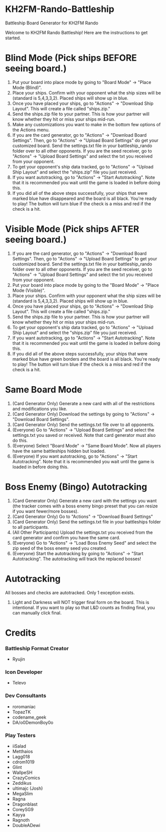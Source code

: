 # KH2FM-Rando-Battleship
Battleship Board Generator for KH2FM Rando

Welcome to KH2FM Rando Battleship! Here are the instructions to get started.
                        
# Blind Mode (Pick ships BEFORE seeing board.)
1. Put your board into place mode by going to "Board Mode" -> "Place Mode (Blind)".
2. Place your ships. Confirm with your opponent what the ship sizes will be (standard is 5,4,3,3,2). Placed ships will show up in blue.
3. Once you have placed your ships, go to "Actions" -> "Download Ship Layout". This will create a file called "ships.zip."
4. Send the ships.zip file to your partner. This is how your partner will know whether they hit or miss your ships mid-run.
5. Make any customizations you want to make in the bottom few options of the Actions menu.
6. If you are the card generator, go to "Actions" -> "Download Board Settings". Then, go to "Actions" -> "Upload Board Settings" do get your customized board.  Send the settings.txt file in your battleship_rando folder over to all other opponents.
   If you are the seed receiver, go to "Actions" -> "Upload Board Settings" and select the txt you received from your opponent.
7. To get your opponent's ship data tracked, go to "Actions" -> "Upload Ship Layout" and select the "ships.zip" file you just received.
8. If you want autotracking, go to "Actions" -> "Start Autotracking". Note that it is recommended you wait until the game is loaded in before doing this.
9. If you did all of the above steps successfully, your ships that were marked blue have disappeared and the board is all black. You're ready to play!
    The button will turn blue if the check is a miss and red if the check is a hit.

# Visible Mode (Pick ships AFTER seeing board.)
1. If you are the card generator, go to "Actions" -> "Download Board Settings". Then, go to "Actions" -> "Upload Board Settings" to get your customized board.  Send the settings.txt file in your battleship_rando folder over to all other opponents.
   If you are the seed receiver, go to "Actions" -> "Upload Board Settings" and select the txt you received from your opponent.
2. Put your board into place mode by going to the "Board Mode" -> "Place Mode (Visible)".
3. Place your ships. Confirm with your opponent what the ship sizes will be (standard is 5,4,3,3,2). Placed ships will show up in blue.
4. Once you have placed your ships, go to "Actions" -> "Download Ship Layout". This will create a file called "ships.zip."
5. Send the ships.zip file to your partner. This is how your partner will know whether they hit or miss your ships mid-run.
6. To get your opponent's ship data tracked, go to "Actions" -> "Upload Ship Layout" and select the "ships.zip" file you just received.
7. If you want autotracking, go to "Actions" -> "Start Autotracking". Note that it is recommended you wait until the game is loaded in before doing this.
8. If you did all of the above steps successfully, your ships that were marked blue have green borders and the board is all black. You're ready to play!
   The button will turn blue if the check is a miss and red if the check is a hit.

# Same Board Mode
1. (Card Generator Only) Generate a new card with all of the restrictions and modifications you like.
2. (Card Generator Only) Download the settings by going to "Actions" -> "Download Board Settings".
3. (Card Generator Only) Send the settings.txt file over to all opponents.
4. (Everyone) Go to "Actions" -> "Upload Board Settings" and select the settings.txt you saved or received. Note that card generator must also do this. 
5. (Everyone) Select "Board Mode" -> "Same Board Mode". Now all players have the same battleships hidden but loaded.
6. (Everyone) If you want autotracking, go to "Actions" -> "Start Autotracking". Note that it is recommended you wait until the game is loaded in before doing this.

# Boss Enemy (Bingo) Autotracking
1. (Card Generator Only) Generate a new card with the settings you want (the tracker comes with a boss enemy bingo preset that you can resize if you want fewer/more bosses).
3. (Card Generator Only) Go to "Actions" -> "Download Board Settings"
4. (Card Generator Only) Send the settings.txt file in your battleships folder to all participants.
5. (All Other Participants) Upload the settings.txt you received from the card generator and confirm you have the same card.
6. (Everyone) Go to "Actions" -> "Load Boss Enemy Seed" and select the zip seed of the boss enemy seed you created.
7. (Everyone) Start the autotracking by going to "Actions" -> "Start Autotracking". The autotracking will track the replaced bosses!

# Autotracking

All bosses and checks are autotracked. Only 1 exception exists.

1. Light and Darkness will NOT trigger final form on the board. This is intentional. If you want to play so that L&D counts as finding final, you can manually click final.

# Credits

### Battleship Format Creator
* Ryujin

### Icon Developer
* Televo

### Dev Consultants

* roromaniac
* TopazTK
* codename_geek
* DA/o0DemonBoy0o

### Play Testers

* iiSalad
* Metthaios
* Lagg018
* cdrom1019
* Glint
* WallpeSH
* CrazyComics
* Zeddikus
* ultimajc (Josh)
* MegaSlim
* Ragna
* Dragonblast
* CoreySG9
* Kayya
* Ragnoth
* DoubleADewi
